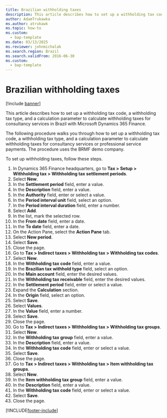 ```yaml
---
title: Brazilian withholding taxes
description: This article describes how to set up a withholding tax code, a withholding tax type, and a calculation parameter to calculate withholding taxes for consultancy services in Brazil with Microsoft Dynamics 365 Finance.
author: AdamTrukawka
ms.author: atrukawk
ms.topic: how-to
ms.custom: 
  - bap-template
ms.date: 03/13/2025
ms.reviewer: johnmichalak
ms.search.region: Brazil
ms.search.validFrom: 2016-06-30
ms.custom: 
  - bap-template
---
```


# Brazilian withholding taxes 

[!include [banner](../../includes/banner.md)]

This article describes how to set up a withholding tax code, a withholding tax type, and a calculation parameter to calculate withholding taxes for consultancy services in Brazil with Microsoft Dynamics 365 Finance.

The following procedure walks you through how to set up a withholding tax code, a withholding tax type, and a calculation parameter to calculate withholding taxes for consultancy services or professional service payments. The procedure uses the BRMF demo company.

To set up withholding taxes, follow these steps. 

1. In Dynamics 365 Finance headquarters, go to **Tax \> Setup \> Withholding tax \> Withholding tax settlement periods**.
1. Select **New**.
1. In the **Settlement period** field, enter a value.
1. In the **Description** field, enter a value.
1. In the **Authority** field, enter or select a value.
1. In the **Period interval unit** field, select an option.
1. In the **Period interval duration** field, enter a number.
1. Select **Add**.
1. In the list, mark the selected row.
1. In the **From date** field, enter a date.
1. In the **To date** field, enter a date.
1. On the Action Pane, select the **Action Pane** tab.
1. Select **New period**.
1. Select **Save**.
1. Close the page.
1. Go to **Tax \> Indirect taxes \> Withholding tax \> Withholding tax codes**.
1. Select **New**.
1. In the **Withholding tax code** field, enter a value.
1. In the **Brazilian tax withhold type** field, select an option.
1. In the **Main account** field, enter the desired values.
1. In the **Withholding tax receivable** field, enter the desired values.
1. In the **Settlement period** field, enter or select a value.
1. Expand the **Calculation** section.
1. In the **Origin** field, select an option.
1. Select **Save**.
1. Select **Values**.
1. In the **Value** field, enter a number.
1. Select **Save**.
1. Close the page.
1. Go to **Tax \> Indirect taxes \> Withholding tax \> Withholding tax groups**.
1. Select **New**.
1. In the **Withholding tax group** field, enter a value.
1. In the **Description** field, enter a value.
1. In the **Withholding tax code** field, enter or select a value.
1. Select **Save**.
1. Close the page.
1. Go to **Tax \> Indirect taxes \> Withholding tax \> Item withholding tax groups**.
1. Select **New**.
1. In the **Item withholding tax group** field, enter a value.
1. In the **Description** field, enter a value.
1. In the **Withholding tax code** field, enter or select a value.
1. Select **Save**.
1. Close the page.



[!INCLUDE[footer-include](../../../includes/footer-banner.md)]
